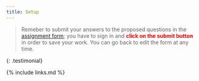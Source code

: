 ```yaml
---
title: Setup
---
```

> Remeber to submit your answers to the proposed questions in the [assignment form](https://forms.gle/sMyuLFiYJWRsUAew6); you have to sign in and <strong style="color: red;">click on the submit button</strong> in order to save your work.  You can go back to edit the form at any time.

{: .testimonial}

{% include links.md %}
